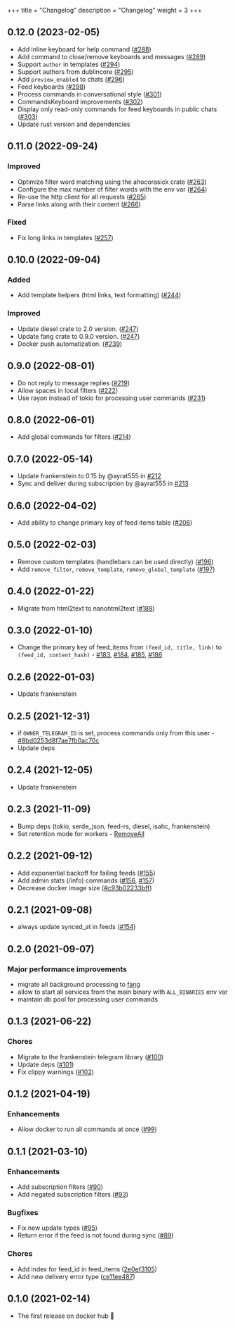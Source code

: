 +++
title = "Changelog"
description = "Changelog"
weight = 3
+++

## 0.12.0 (2023-02-05)

- Add inline keyboard for help command ([#288](https://github.com/ayrat555/el_monitorro/pull/288))
- Add command to close/remove keyboards and messages ([#289](https://github.com/ayrat555/el_monitorro/pull/289))
- Support `author` in templates ([#294](https://github.com/ayrat555/el_monitorro/pull/294))
- Support authors from dublincore ([#295](https://github.com/ayrat555/el_monitorro/pull/295))
- Add `preview_enabled` to chats ([#296](https://github.com/ayrat555/el_monitorro/pull/296))
- Feed keyboards ([#298](https://github.com/ayrat555/el_monitorro/pull/298))
- Process commands in conversational style ([#301](https://github.com/ayrat555/el_monitorro/pull/301))
- CommandsKeyboard improvements ([#302](https://github.com/ayrat555/el_monitorro/pull/302))
- Display only read-only commands for feed keyboards in public chats ([#303](https://github.com/ayrat555/el_monitorro/pull/303))
- Update rust version and dependencies

## 0.11.0 (2022-09-24)

### Improved

- Optimize filter word matching using the ahocorasick crate ([#263](https://github.com/ayrat555/el_monitorro/pull/263))
- Configure the max number of filter words with the env var ([#264](https://github.com/ayrat555/el_monitorro/pull/264))
- Re-use the http client for all requests ([#265](https://github.com/ayrat555/el_monitorro/pull/265))
- Parse links along with their content   ([#266](https://github.com/ayrat555/el_monitorro/pull/266))

### Fixed

- Fix long links in templates ([#257](https://github.com/ayrat555/el_monitorro/pull/257))

## 0.10.0 (2022-09-04)

### Added
- Add template helpers (html links, text formatting) ([#244](https://github.com/ayrat555/el_monitorro/pull/244))

### Improved
- Update diesel crate to 2.0 version. ([#247](https://github.com/ayrat555/el_monitorro/pull/247))
- Update fang crate to 0.9.0 version. ([#247](https://github.com/ayrat555/el_monitorro/pull/247))
- Docker push automatization. ([#239](https://github.com/ayrat555/el_monitorro/pull/239))

## 0.9.0 (2022-08-01)

- Do not reply to message replies ([#219](https://github.com/ayrat555/el_monitorro/pull/219))
- Allow spaces in local filters ([#222](https://github.com/ayrat555/el_monitorro/pull/222))
- Use rayon instead of tokio for processing user commands ([#231](https://github.com/ayrat555/el_monitorro/pull/231))

## 0.8.0 (2022-06-01)

- Add global commands for filters ([#214](https://github.com/ayrat555/el_monitorro/pull/214))

## 0.7.0 (2022-05-14)

- Update frankenstein to 0.15 by @ayrat555 in [#212](https://github.com/ayrat555/el_monitorro/pull/212)
- Sync and deliver during subscription by @ayrat555 in [#213](https://github.com/ayrat555/el_monitorro/pull/213)

## 0.6.0 (2022-04-02)

- Add ability to change primary key of feed items table ([#206](https://github.com/ayrat555/el_monitorro/pull/206))

## 0.5.0 (2022-02-03)

- Remove custom templates (handlebars can be used directly) ([#196](https://github.com/ayrat555/el_monitorro/pull/196))
- Add `remove_filter`, `remove_template`, `remove_global_template` ([#197](https://github.com/ayrat555/el_monitorro/pull/197))

## 0.4.0 (2022-01-22)

- Migrate from html2text to nanohtml2text ([#189](https://github.com/ayrat555/el_monitorro/pull/189))

## 0.3.0 (2022-01-10)

- Change the primary key of feed_items from `(feed_id, title, link)` to `(feed_id, content_hash)` - [#183](https://github.com/ayrat555/el_monitorro/pull/183), [#184](https://github.com/ayrat555/el_monitorro/pull/184), [#185](https://github.com/ayrat555/el_monitorro/pull/185), [#186](https://github.com/ayrat555/el_monitorro/pull/186)

## 0.2.6 (2022-01-03)

- Update frankenstein

## 0.2.5 (2021-12-31)

- if `OWNER_TELEGRAM_ID` is set, process commands only from this user - [#8bd0253d8f7ae7fb0ac70c](https://github.com/ayrat555/el_monitorro/commit/8bd0253d8f7ae7fb0ac70cc7bafa7df3d8096f33)
- Update deps

## 0.2.4 (2021-12-05)

- Update frankenstein

## 0.2.3 (2021-11-09)

- Bump deps (tokio, serde_json, feed-rs, diesel, isahc, frankenstein)
- Set retention mode for workers - [RemoveAll](https://github.com/ayrat555/el_monitorro/commit/b363e7d3fce90534b4ebfacf72f9349060bdfba0)

## 0.2.2 (2021-09-12)

- Add exponential backoff for failing feeds ([#155](https://github.com/ayrat555/el_monitorro/pull/155))
- Add admin stats (/info) commands ([#156](https://github.com/ayrat555/el_monitorro/pull/156), [#157](https://github.com/ayrat555/el_monitorro/pull/157))
- Decrease docker image size ([#c93b02233bff](https://github.com/ayrat555/el_monitorro/commit/c93b02233bff8adeed77ffe32f2a5215006ac108))

## 0.2.1 (2021-09-08)

- always update synced_at in feeds ([#154](https://github.com/ayrat555/el_monitorro/pull/154))

## 0.2.0 (2021-09-07)

### Major performance improvements

- migrate all background processing to [fang](https://github.com/ayrat555/fang)
- allow to start all services from the main binary with `ALL_BINARIES` env var
- maintain db pool for processing user commands

## 0.1.3 (2021-06-22)

### Chores

- Migrate to the frankenstein telegram library ([#100](https://github.com/ayrat555/el_monitorro/pull/100))
- Update deps ([#101](https://github.com/ayrat555/el_monitorro/pull/101))
- Fix clippy warnings ([#102](https://github.com/ayrat555/el_monitorro/pull/102))

## 0.1.2 (2021-04-19)

### Enhancements

- Allow docker to run all commands at once ([#99](https://github.com/ayrat555/el_monitorro/pull/99))

## 0.1.1 (2021-03-10)

### Enhancements

- Add subscription filters ([#90](https://github.com/ayrat555/el_monitorro/pull/90))
- Add negated subscription filters ([#93](https://github.com/ayrat555/el_monitorro/pull/93))

### Bugfixes

- Fix new update types ([#95](https://github.com/ayrat555/el_monitorro/pull/95))
- Return error if the feed is not found during sync ([#89](https://github.com/ayrat555/el_monitorro/pull/89))

### Chores

- Add index for feed_id in feed_items ([2e0ef3105](https://github.com/ayrat555/el_monitorro/commit/2e0ef310528ff050eb8786d561171a709940f6c6))
- Add new delivery error type ([ce11ee487](https://github.com/ayrat555/el_monitorro/commit/ce11ee487f89f123efb98390f1159d2ea54e9e47))

## 0.1.0 (2021-02-14)

- The first release on docker hub :tada:
